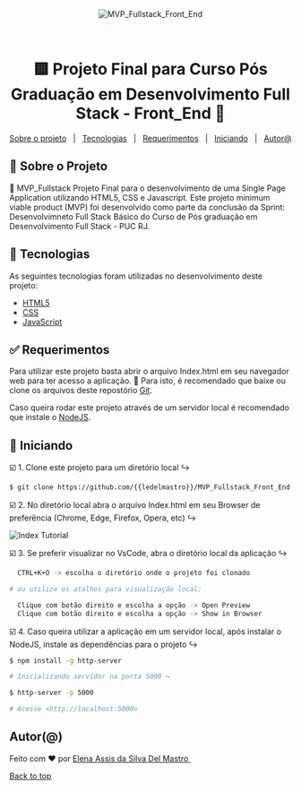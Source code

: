 <div align="center" id="top"> 
  <img src="./.github/app.gif" alt="MVP_Fullstack_Front_End" />

  &#xa0;

  <!-- <a href="https://mvp_fullstack_front_end.netlify.app">Demo</a> -->
</div>

<h1 align="center">🟨	 Projeto Final para Curso Pós Graduação em Desenvolvimento Full Stack - Front_End 🚀 </h1>

<p align="center">
  <a href="#memo-Sobre o projeto">Sobre o projeto</a> &#xa0; | &#xa0; 
  <a href="#rocket-Tecnologias">Tecnologias</a> &#xa0; | &#xa0;
  <a href="#white_check_mark-Requerimentos">Requerimentos</a> &#xa0; | &#xa0;
  <a href="#checkered_flag-Iniciando">Iniciando</a> &#xa0; | &#xa0;
  <a href="https://github.com/ledelmastro" target="_blank">Autor@</a>
</p>


##  :memo: Sobre o Projeto ##

🔸 MVP_Fullstack
Projeto Final para o desenvolvimento de uma Single Page Application utilizando HTML5, CSS e Javascript. Este projeto minimum viable product (MVP) foi desenvolvido como parte da conclusão da Sprint: Desenvolvimneto Full Stack Básico do Curso de Pós graduação em Desenvolvimento Full Stack - PUC RJ.

## :rocket: Tecnologias ##

As seguintes tecnologias foram utilizadas no desenvolvimento deste projeto:

- [HTML5](https://html.spec.whatwg.org/)
- [CSS](https://developer.mozilla.org/en-US/docs/Web/CSS)
- [JavaScript](https://developer.mozilla.org/en-US/docs/Web/javascript)

## :white_check_mark: Requerimentos ##

Para utilizar este projeto basta abrir o arquivo Index.html em seu navegador web para ter acesso a aplicação. 🏁
Para isto, é recomendado que baixe ou clone os arquivos deste repostório [Git](https://github.com/ledelmastro/MVP_Fullstack_Front_End/).

Caso queira rodar este projeto através de um servidor local é recomendado que instale o [NodeJS](https://nodejs.org/en/).

## :checkered_flag: Iniciando ##


☑️ 1. Clone este projeto para um diretório local ↪️
~~~bash   
$ git clone https://github.com/{{ledelmastro}}/MVP_Fullstack_Front_End 
~~~

☑️ 2. No diretório local abra o arquivo Index.html em seu Browser de preferência (Chrome, Edge, Firefox, Opera, etc) ↪️

<img alt="Index Tutorial" src="https://github.com/ledelmastro/MVP_Fullstack_Front_End/index_img.png?raw=true" />

☑️ 3. Se preferir visualizar no VsCode, abra o diretório local da aplicação ↪️
~~~bash  
  CTRL+K+O -> escolha o diretório onde o projeto foi clonado 

# ou utilize os atalhos para visualização local:

  Clique com botão direito e escolha a opção -> Open Preview
  Clique com botão direito e escolha a opção -> Show in Browser
  ~~~

☑️ 4. Caso queira utilizar a aplicação em um servidor local, após instalar o NodeJS, instale as dependências para o projeto ↪️
~~~bash  
$ npm install -g http-server

# Inicializando servidor na porta 5000 ↪️

$ http-server -p 5000

# Acesse <http://localhost:5000>
~~~

## Autor(@) ##

Feito com :heart: por <a href="https://github.com/{{ledelmastro}}" target="_blank">Elena Assis da Silva Del Mastro </a>
&#xa0;

<a href="#top">Back to top</a>


[def]: https://developer.mozilla.org/en-US/docs/Web/JavaScript/
